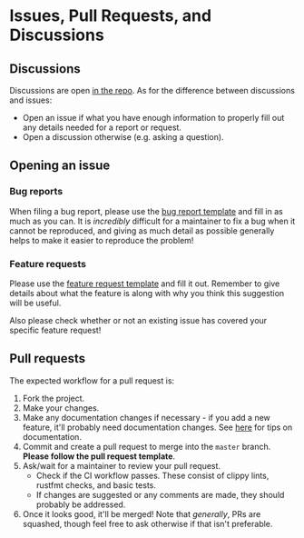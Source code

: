 # Issues, Pull Requests, and Discussions

## Discussions

Discussions are open [in the repo](https://github.com/ClementTsang/bottom/discussions). As for the difference between discussions and issues:

- Open an issue if what you have enough information to properly fill out any details needed for a report or request.
- Open a discussion otherwise (e.g. asking a question).

## Opening an issue

### Bug reports

When filing a bug report, please use the [bug report template](https://github.com/ClementTsang/bottom/issues/new?assignees=&labels=bug&template=bug_report.md&title=) and fill in as much as you can. It is _incredibly_ difficult for a maintainer to fix a bug when it cannot be reproduced, and giving as much detail as possible generally helps to make it easier to reproduce the problem!

### Feature requests

Please use the [feature request template](https://github.com/ClementTsang/bottom/issues/new?assignees=&labels=feature&template=feature_request.md&title=) and fill it out. Remember to give details about what the feature is along with why you think this suggestion will be useful.

Also please check whether or not an existing issue has covered your specific feature request!

## Pull requests

The expected workflow for a pull request is:

1. Fork the project.
2. Make your changes.
3. Make any documentation changes if necessary - if you add a new feature, it'll probably need documentation changes. See [here](./documentation.md) for tips on documentation.
4. Commit and create a pull request to merge into the `master` branch. **Please follow the pull request template**.
5. Ask/wait for a maintainer to review your pull request.
   - Check if the CI workflow passes. These consist of clippy lints, rustfmt checks, and basic tests.
   - If changes are suggested or any comments are made, they should probably be addressed.
6. Once it looks good, it'll be merged! Note that _generally_, PRs are squashed, though feel free to ask otherwise if that isn't preferable.

